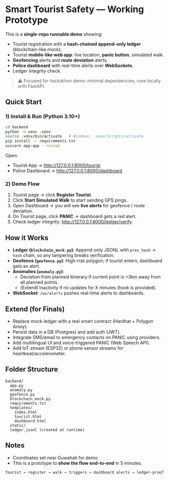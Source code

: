 # Smart Tourist Safety — Working Prototype

This is a **single-repo runnable demo** showing:
- Tourist registration with a **hash-chained append-only ledger** (blockchain-like mock).
- Tourist **mobile-like web app**: live location, **panic button**, simulated walk.
- **Geofencing** alerts and **route deviation** alerts.
- **Police dashboard** with real-time alerts over **WebSockets**.
- Ledger integrity check.

> ⚠️ Focused for hackathon demo: minimal dependencies, runs locally with FastAPI.

## Quick Start

### 1) Install & Run (Python 3.10+)
```bash
cd backend
python -m venv .venv
source .venv/bin/activate   # Windows: .venv\Scripts\activate
pip install -r requirements.txt
uvicorn app:app --reload
```
Open:
- Tourist App → http://127.0.0.1:8000/tourist
- Police Dashboard → http://127.0.0.1:8000/dashboard

### 2) Demo Flow
1. Tourist page → click **Register Tourist**.
2. Click **Start Simulated Walk** to start sending GPS pings.
3. Open Dashboard → you will see **live alerts** for geofence / route deviation.
4. On Tourist page, click **PANIC** → dashboard gets a red alert.
5. Check ledger integrity: http://127.0.0.1:8000/ledger/verify

## How it Works

- **Ledger (`blockchain_mock.py`)**: Append-only JSONL with `prev_hash` → `hash` chain, so any tampering breaks verification.
- **Geofence (`geofence.py`)**: High-risk polygon; if tourist enters, dashboard gets an alert.
- **Anomalies (`anomaly.py`)**:
  - Deviation from planned itinerary if current point is >3km away from all planned points.
  - (Extend) Inactivity if no updates for X minutes (hook is provided).
- **WebSocket**: `/ws/alerts` pushes real-time alerts to dashboards.

## Extend (for Finals)

- Replace mock ledger with a real smart contract (Hardhat + Polygon Amoy).
- Persist data in a DB (Postgres) and add auth (JWT).
- Integrate SMS/email to emergency contacts on PANIC using providers.
- Add multilingual UI and voice-triggered PANIC (Web Speech API).
- Add IoT stream (ESP32) or phone sensor streams for heartbeat/accelerometer.

## Folder Structure
```
backend/
  app.py
  anomaly.py
  geofence.py
  blockchain_mock.py
  requirements.txt
  templates/
    index.html
    tourist.html
    dashboard.html
  static/
  ledger.jsonl (created at runtime)
```

## Notes
- Coordinates set near Guwahati for demo.
- This is a prototype to **show the flow end-to-end** in 5 minutes.
```
Tourist → register → walk → triggers → dashboard alerts → ledger-proof
```
